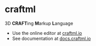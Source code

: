 # craftml

3D <b>CRAFT</b>ing <b>M</b>arkup <b>L</b>anguage

* Use the online editor at [craftml.io](http://craftml.io/)
* See documentation at [docs.craftml.io](http:/docs.craftml.io/)

